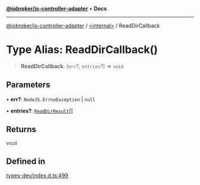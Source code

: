 [**@iobroker/js-controller-adapter**](../../README.md) • **Docs**

***

[@iobroker/js-controller-adapter](../../globals.md) / [\<internal\>](../README.md) / ReadDirCallback

# Type Alias: ReadDirCallback()

> **ReadDirCallback**: (`err`?, `entries`?) => `void`

## Parameters

• **err?**: `NodeJS.ErrnoException` \| `null`

• **entries?**: [`ReadDirResult`](../interfaces/ReadDirResult.md)[]

## Returns

`void`

## Defined in

[types-dev/index.d.ts:499](https://github.com/ioBroker/ioBroker.js-controller/blob/98c8e13a2785a2eeac3b3ee2a60dcd41754c14ad/packages/types-dev/index.d.ts#L499)
